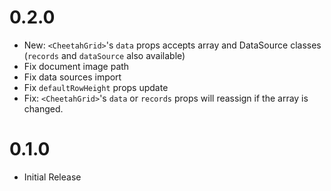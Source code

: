 # 0.2.0

- New: `<CheetahGrid>`'s `data` props accepts array and DataSource classes (`records` and `dataSource` also available)
- Fix document image path
- Fix data sources import
- Fix `defaultRowHeight` props update
- Fix: `<CheetahGrid>`'s `data` or `records` props will reassign if the array is changed.

# 0.1.0

- Initial Release
